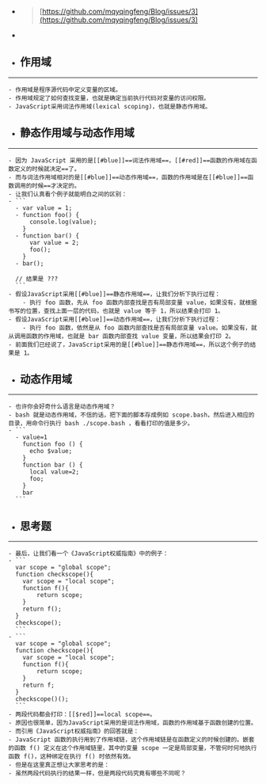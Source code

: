 - > [https://github.com/mqyqingfeng/Blog/issues/3](https://github.com/mqyqingfeng/Blog/issues/3)
-
- ## **作用域**
- ---
	- 作用域是程序源代码中定义变量的区域。
	- 作用域规定了如何查找变量，也就是确定当前执行代码对变量的访问权限。
	- JavaScript采用词法作用域(lexical scoping)，也就是静态作用域。
- ## **静态作用域与动态作用域**
- ---
	- 因为 JavaScript 采用的是[[#blue]]==词法作用域==，[[#red]]==函数的作用域在函数定义的时候就决定==了。
	- 而与词法作用域相对的是[[#blue]]==动态作用域==，函数的作用域是在[[#blue]]==函数调用的时候==才决定的。
	- 让我们认真看个例子就能明白之间的区别：
	- ```
	  - var value = 1;
	  - function foo() {
	      console.log(value);  
	    }  
	  - function bar() {
	      var value = 2;  
	      foo();  
	    }  
	  - bar();
	  
	  // 结果是 ???
	  ```
	- 假设JavaScript采用[[#blue]]==静态作用域==，让我们分析下执行过程：
		- 执行 foo 函数，先从 foo 函数内部查找是否有局部变量 value，如果没有，就根据书写的位置，查找上面一层的代码，也就是 value 等于 1，所以结果会打印 1。
	- 假设JavaScript采用[[#blue]]==动态作用域==，让我们分析下执行过程：
		- 执行 foo 函数，依然是从 foo 函数内部查找是否有局部变量 value。如果没有，就从调用函数的作用域，也就是 bar 函数内部查找 value 变量，所以结果会打印 2。
	- 前面我们已经说了，JavaScript采用的是[[#blue]]==静态作用域==，所以这个例子的结果是 1。
- ## **动态作用域**
- ---
	- 也许你会好奇什么语言是动态作用域？
	- bash 就是动态作用域，不信的话，把下面的脚本存成例如 scope.bash，然后进入相应的目录，用命令行执行 bash ./scope.bash ，看看打印的值是多少。
	- ```
	  - value=1
	    function foo () {  
	      echo $value;  
	    }  
	    function bar () {  
	      local value=2;  
	      foo;  
	    }  
	    bar
	  ```
- ## **思考题**
- ---
	- 最后，让我们看一个《JavaScript权威指南》中的例子：
	- ```
	  var scope = "global scope";
	  function checkscope(){
	    var scope = "local scope";
	    function f(){
	        return scope;
	    }
	    return f();
	  }
	  checkscope();
	  ```
	- ```
	  var scope = "global scope";
	  function checkscope(){
	    var scope = "local scope";
	    function f(){
	        return scope;
	    }
	    return f;
	  }
	  checkscope()();
	  ```
	- 两段代码都会打印：[[$red]]==local scope==。
	- 原因也很简单，因为JavaScript采用的是词法作用域，函数的作用域基于函数创建的位置。
	- 而引用《JavaScript权威指南》的回答就是：
	- JavaScript 函数的执行用到了作用域链，这个作用域链是在函数定义的时候创建的。嵌套的函数 f() 定义在这个作用域链里，其中的变量 scope 一定是局部变量，不管何时何地执行函数 f()，这种绑定在执行 f() 时依然有效。
	- 但是在这里真正想让大家思考的是：
	- 虽然两段代码执行的结果一样，但是两段代码究竟有哪些不同呢？